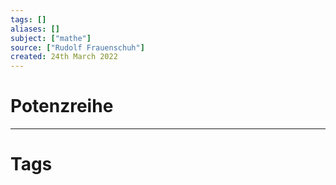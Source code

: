 ```yaml
---
tags: []
aliases: []
subject: ["mathe"]
source: ["Rudolf Frauenschuh"]
created: 24th March 2022
---
```


# Potenzreihe


---
# Tags
